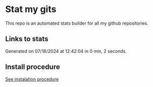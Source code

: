 # Stat my gits

This repo is an automated stats builder for all my github repositories.

## Links to stats


Generated on 07/18/2024 at 12:42:04 in 0 min, 2 seconds.

## Install procedure

[See instalation procedure](./src/install.md)
